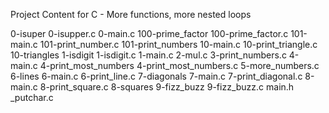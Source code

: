 Project Content for C - More functions, more nested loops

0-isuper
0-isupper.c
0-main.c
100-prime_factor
100-prime_factor.c
101-main.c
101-print_number.c
101-print_numbers
10-main.c
10-print_triangle.c
10-triangles
1-isdigit
1-isdigit.c
1-main.c
2-mul.c
3-print_numbers.c
4-main.c
4-print_most_numbers
4-print_most_numbers.c
5-more_numbers.c
6-lines
6-main.c
6-print_line.c
7-diagonals
7-main.c
7-print_diagonal.c
8-main.c
8-print_square.c
8-squares
9-fizz_buzz
9-fizz_buzz.c
main.h
_putchar.c
